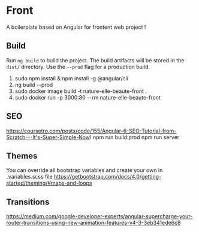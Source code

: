 # Front

A boilerplate based on Angular for frontent web project !

## Build

Run `ng build` to build the project. The build artifacts will be stored in the `dist/` directory. Use the `--prod` flag for a production build.

1. sudo npm install & npm install -g @angular/cli
2. ng build --prod
3. sudo docker image build -t nature-elle-beaute-front .
4. sudo docker run -p 3000:80 --rm nature-elle-beaute-front

## SEO

https://coursetro.com/posts/code/155/Angular-6-SEO-Tutorial-from-Scratch---It's-Super-Simple-Now!
npm run build:prod
npm run server

## Themes

You can override all bootstrap variables and create your own in _variables.scss file
https://getbootstrap.com/docs/4.0/getting-started/theming/#maps-and-loops

## Transitions

https://medium.com/google-developer-experts/angular-supercharge-your-router-transitions-using-new-animation-features-v4-3-3eb341ede6c8
